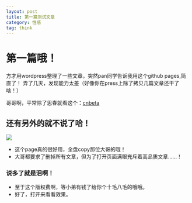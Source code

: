 ```yaml
---
layout: post
title: 第一篇测试文章
category: 性感
tag: think
---
```

# 第一篇哦！
 方才用wordpress整理了一些文章，突然pan同学告诉我用这个github pages,简直了！  弄了几天，发现能力太差（好像你在press上除了拷贝几篇文章还干了啥！）

 哥哥啊，平常除了思春就看这个：[cnbeta](http://www.cnbeta.com)  

## 还有另外的就不说了哈！
![](https://img.alicdn.com/imgextra/i1/232721121/TB2jzRHjVXXXXXqXXXXXXXXXXXX_!!232721121.jpg_310x310.jpg)

  - 这个page真的很好用，全盘copy那位大哥的哦！
  - 大哥都要求了删掉所有文章，但为了打开页面满眼充斥着高品质文章......！
### 说多了就是泪啊！

- 至于这个版权费啊，等小弟有钱了给你个十毛八毛的哦哦。
- 好了，打开来看看效果。
  

  
